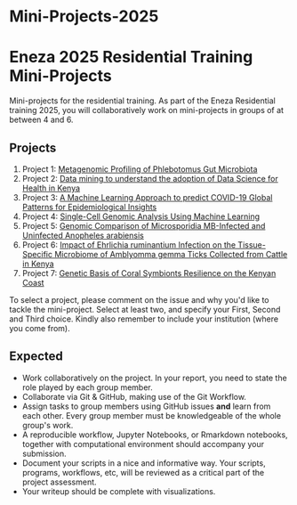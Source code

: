 # Mini-Projects-2025

# Eneza 2025 Residential Training Mini-Projects

Mini-projects for the residential training. As part of the Eneza Residential training 2025, you will collaboratively work on mini-projects in groups of at between 4 and 6. 

## Projects
1. Project 1: [Metagenomic Profiling of Phlebotomus Gut Microbiota](Project_1.md)
2. Project 2: [Data mining to understand the adoption of Data Science for Health in Kenya ](Project_2.md)
3. Project 3: [A Machine Learning Approach to predict COVID-19 Global Patterns for Epidemiological Insights](Project_3.md)
4. Project 4: [Single-Cell Genomic Analysis Using Machine Learning](Project_4.md)
5. Project 5: [Genomic Comparison of Microsporidia MB-Infected and Uninfected Anopheles arabiensis](Project_5.md)
6. Project 6: [Impact of Ehrlichia ruminantium Infection on the Tissue-Specific Microbiome of Amblyomma gemma Ticks Collected from Cattle in Kenya](Project_6.md)
7. Project 7: [Genetic Basis of Coral Symbionts Resilience on the Kenyan Coast](Project_7.md)

To select a project, please comment on the issue and why you'd like to tackle the mini-project. Select at least two, and specify your First, Second and Third choice. Kindly also remember to include your institution (where you come from).

## Expected
- Work collaboratively on the project. In your report, you need to state the role played by each group member.
- Collaborate via Git & GitHub, making use of the Git Workflow.
- Assign tasks to group members using GitHub issues **and** learn from each other. Every group member must be knowledgeable of the whole group's work.
- A reproducible workflow, Jupyter Notebooks, or Rmarkdown notebooks, together with computational environment should accompany your submission.
- Document your scripts in a nice and informative way. Your scripts, programs, workflows, etc, will be reviewed as a critical part of the project assessment.
- Your writeup should be complete with visualizations.

